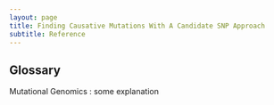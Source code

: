 ```yaml
---
layout: page
title: Finding Causative Mutations With A Candidate SNP Approach
subtitle: Reference
---
```


## Glossary

Mutational Genomics
:	some explanation

